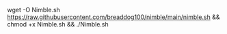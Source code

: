wget -O Nimble.sh https://raw.githubusercontent.com/breaddog100/nimble/main/nimble.sh && chmod +x Nimble.sh && ./Nimble.sh
